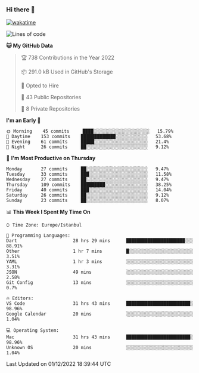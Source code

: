 ### Hi there 👋

[![wakatime](https://wakatime.com/badge/user/35d9e342-a492-47fe-97ca-8b6bc19cedb2.svg)](https://wakatime.com/@35d9e342-a492-47fe-97ca-8b6bc19cedb2)

<!--
**ska2519/ska2519** is a ✨ _special_ ✨ repository because its `README.md` (this file) appears on your GitHub profile.

Here are some ideas to get you started:

- 🔭 I’m currently working on ...
- 🌱 I’m currently learning ...
- 👯 I’m looking to collaborate on ...
- 🤔 I’m looking for help with ...
- 💬 Ask me about ...
- 📫 How to reach me: ...
- 😄 Pronouns: ...
- ⚡ Fun fact: ...
-->

<!--START_SECTION:waka-->
![Lines of code](https://img.shields.io/badge/From%20Hello%20World%20I%27ve%20Written-2%20Million%20lines%20of%20code-blue)

**🐱 My GitHub Data** 

> 🏆 738 Contributions in the Year 2022
 > 
> 📦 291.0 kB Used in GitHub's Storage 
 > 
> 💼 Opted to Hire
 > 
> 📜 43 Public Repositories 
 > 
> 🔑 8 Private Repositories  
 > 
**I'm an Early 🐤** 

```text
🌞 Morning    45 commits     ████░░░░░░░░░░░░░░░░░░░░░   15.79% 
🌆 Daytime    153 commits    █████████████░░░░░░░░░░░░   53.68% 
🌃 Evening    61 commits     █████░░░░░░░░░░░░░░░░░░░░   21.4% 
🌙 Night      26 commits     ██░░░░░░░░░░░░░░░░░░░░░░░   9.12%

```
📅 **I'm Most Productive on Thursday** 

```text
Monday       27 commits     ██░░░░░░░░░░░░░░░░░░░░░░░   9.47% 
Tuesday      33 commits     ███░░░░░░░░░░░░░░░░░░░░░░   11.58% 
Wednesday    27 commits     ██░░░░░░░░░░░░░░░░░░░░░░░   9.47% 
Thursday     109 commits    █████████░░░░░░░░░░░░░░░░   38.25% 
Friday       40 commits     ███░░░░░░░░░░░░░░░░░░░░░░   14.04% 
Saturday     26 commits     ██░░░░░░░░░░░░░░░░░░░░░░░   9.12% 
Sunday       23 commits     ██░░░░░░░░░░░░░░░░░░░░░░░   8.07%

```


📊 **This Week I Spent My Time On** 

```text
⌚︎ Time Zone: Europe/Istanbul

💬 Programming Languages: 
Dart                     28 hrs 29 mins      ██████████████████████░░░   88.91% 
Other                    1 hr 7 mins         █░░░░░░░░░░░░░░░░░░░░░░░░   3.51% 
YAML                     1 hr 3 mins         ░░░░░░░░░░░░░░░░░░░░░░░░░   3.31% 
JSON                     49 mins             ░░░░░░░░░░░░░░░░░░░░░░░░░   2.58% 
Git Config               13 mins             ░░░░░░░░░░░░░░░░░░░░░░░░░   0.7%

🔥 Editors: 
VS Code                  31 hrs 43 mins      ████████████████████████░   98.96% 
Google Calendar          20 mins             ░░░░░░░░░░░░░░░░░░░░░░░░░   1.04%

💻 Operating System: 
Mac                      31 hrs 43 mins      ████████████████████████░   98.96% 
Unknown OS               20 mins             ░░░░░░░░░░░░░░░░░░░░░░░░░   1.04%

```


 Last Updated on 01/12/2022 18:39:44 UTC
<!--END_SECTION:waka-->


